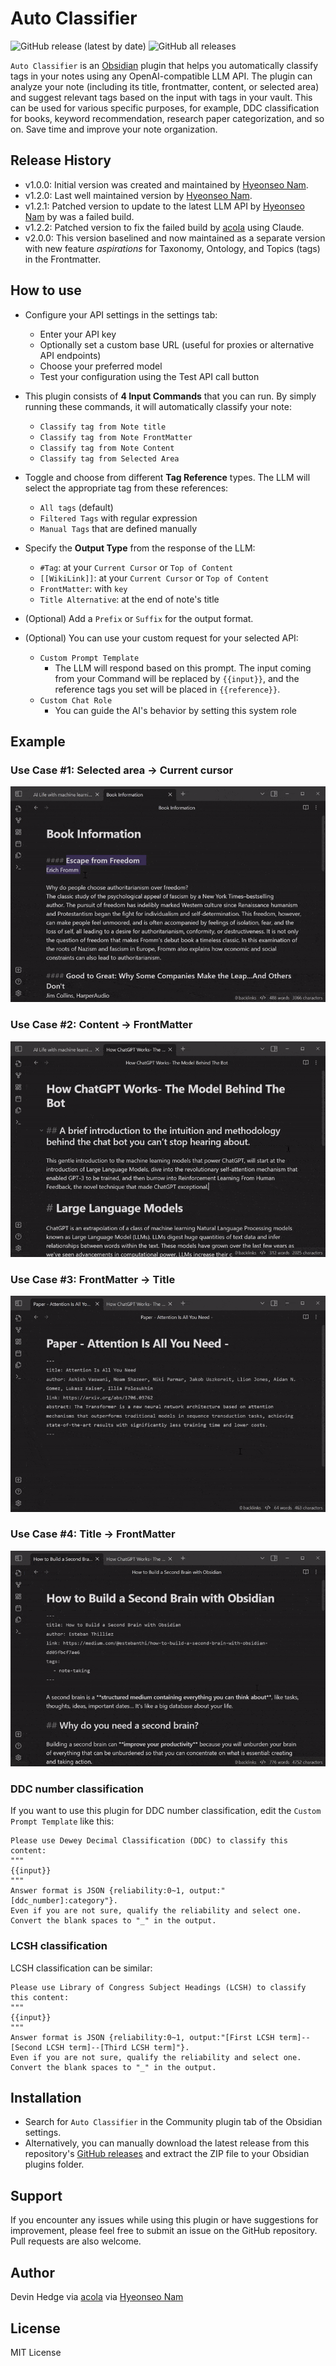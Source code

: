 # Auto Classifier

![GitHub release (latest by date)](https://img.shields.io/github/v/release/acola/auto-classifier?style=for-the-badge) ![GitHub all releases](https://img.shields.io/github/downloads/acola/auto-classifier/total?style=for-the-badge)

`Auto Classifier` is an [Obsidian](https://obsidian.md/) plugin that helps you automatically classify tags in your notes using any OpenAI-compatible LLM API. The plugin can analyze your note (including its title, frontmatter, content, or selected area) and suggest relevant tags based on the input with tags in your vault. This can be used for various specific purposes, for example, DDC classification for books, keyword recommendation, research paper categorization, and so on. Save time and improve your note organization.

## Release History

* v1.0.0: Initial version was created and maintained by [Hyeonseo Nam](https://github.com/HyeonseoNam/auto-classifier).
* v1.2.0: Last well maintained version by [Hyeonseo Nam](https://github.com/HyeonseoNam/auto-classifier).
* v1.2.1: Patched version to update to the latest LLM API by [Hyeonseo Nam](https://github.com/HyeonseoNam/auto-classifier) by was a failed build.
* v1.2.2: Patched version to fix the failed build by [acola](https://github.com/acola/auto-classifier) using Claude.
* v2.0.0: This version baselined and now maintained as a separate version with new feature *aspirations* for Taxonomy, Ontology, and Topics (tags) in the Frontmatter.

## How to use

-   Configure your API settings in the settings tab:

    -   Enter your API key
    -   Optionally set a custom base URL (useful for proxies or alternative API
        endpoints)
    -   Choose your preferred model
    -   Test your configuration using the Test API call button

-   This plugin consists of **4 Input Commands** that you can run. By simply running these commands, it will automatically classify your note:

    -   `Classify tag from Note title`
    -   `Classify tag from Note FrontMatter`
    -   `Classify tag from Note Content`
    -   `Classify tag from Selected Area`

-   Toggle and choose from different **Tag Reference** types. The LLM will select the appropriate tag from these references:

    -   `All tags` (default)
    -   `Filtered Tags` with regular expression
    -   `Manual Tags` that are defined manually

-   Specify the **Output Type** from the response of the LLM:

    -   `#Tag`: at your `Current Cursor` or `Top of Content`
    -   `[[WikiLink]]`: at your `Current Cursor` or `Top of Content`
    -   `FrontMatter`: with `key`
    -   `Title Alternative`: at the end of note's title

-   (Optional) Add a `Prefix` or `Suffix` for the output format.

-   (Optional) You can use your custom request for your selected API:
    -   `Custom Prompt Template`
        -   The LLM will respond based on this prompt. The input coming from your Command will be replaced by `{{input}}`, and the reference tags you set will be placed in `{{reference}}`.
    -   `Custom Chat Role`
        -   You can guide the AI's behavior by setting this system role

## Example

### Use Case #1: **Selected area** &rightarrow; **Current cursor**

![](img/selected_to_cursor.gif)

### Use Case #2: **Content** &rightarrow; **FrontMatter**

![](img/content_to_frontmatter.gif)

### Use Case #3: **FrontMatter** &rightarrow; **Title**

![](img/frontmatter_to_totle.gif)

### Use Case #4: **Title** &rightarrow; **FrontMatter**

![](img/title_to_frontmatter.gif)

### DDC number classification

If you want to use this plugin for DDC number classification, edit the `Custom Prompt Template` like this:

```
Please use Dewey Decimal Classification (DDC) to classify this content:
"""
{{input}}
"""
Answer format is JSON {reliability:0~1, output:"[ddc_number]:category"}.
Even if you are not sure, qualify the reliability and select one.
Convert the blank spaces to "_" in the output.
```

### LCSH classification

LCSH classification can be similar:

```
Please use Library of Congress Subject Headings (LCSH) to classify this content:
"""
{{input}}
"""
Answer format is JSON {reliability:0~1, output:"[First LCSH term]--[Second LCSH term]--[Third LCSH term]"}.
Even if you are not sure, qualify the reliability and select one.
Convert the blank spaces to "_" in the output.
```

## Installation

-   Search for `Auto Classifier` in the Community plugin tab of the Obsidian settings.
-   Alternatively, you can manually download the latest release from this repository's [GitHub releases](https://github.com/acola/auto-classifier/releases) and extract the ZIP file to your Obsidian plugins folder.

## Support

If you encounter any issues while using this plugin or have suggestions for improvement, please feel free to submit an issue on the GitHub repository. Pull requests are also welcome.

## Author

Devin Hedge via
[acola](https://github.com/acola/auto-classifier) via
[Hyeonseo Nam](https://github.com/HyeonseoNam/auto-classifier)

## License

MIT License
